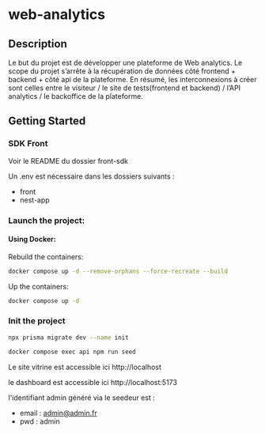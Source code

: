 # web-analytics

## Description
Le but du projet est de développer une plateforme de Web analytics.
Le scope du projet s’arrête à la récupération de données côté frontend + backend + côté api de la plateforme. En
résumé, les interconnexions à créer sont celles entre le visiteur / le site de tests(frontend et backend) / l’API
analytics / le backoffice de la plateforme.

## Getting Started

### SDK Front 
Voir le README du dossier front-sdk

Un .env est nécessaire dans les dossiers suivants : 

 - front 
 - nest-app


### Launch the project:

#### Using Docker:

Rebuild the containers:
```bash
docker compose up -d --remove-orphans --force-recreate --build
```

Up the containers:
```bash
docker compose up -d
```

### Init the project
```bash
npx prisma migrate dev --name init
```

```bash
docker compose exec api npm run seed
```


Le site vitrine est accessible ici
http://localhost

le dashboard est accessible ici
http://localhost:5173


l'identifiant admin généré via le seedeur est : 
- email : admin@admin.fr
- pwd : admin
